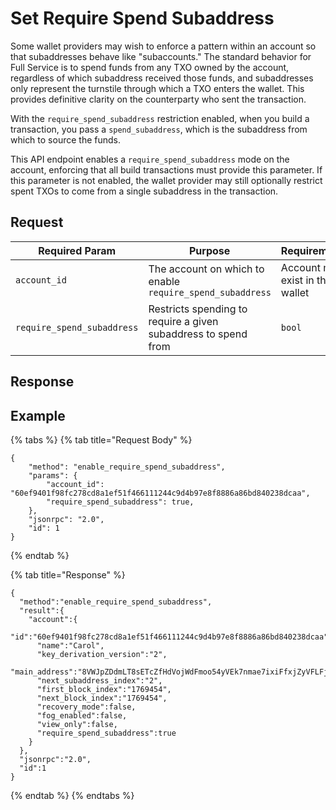 # Set Require Spend Subaddress

Some wallet providers may wish to enforce a pattern within an account so that subaddresses behave like "subaccounts." The standard behavior for Full Service is to spend funds from any TXO owned by the account, regardless of which subaddress received those funds, and subaddresses only represent the turnstile through which a TXO enters the wallet. This provides definitive clarity on the counterparty who sent the transaction.

With the `require_spend_subaddress` restriction enabled, when you build a transaction, you pass a `spend_subaddress`, which is the subaddress from which to source the funds.

This API endpoint enables a `require_spend_subaddress` mode on the account, enforcing that all build transactions must provide this parameter. If this parameter is not enabled, the wallet provider may still optionally restrict spent TXOs to come from a single subaddress in the transaction.

## Request

| Required Param             | Purpose                                                        | Requirements                     |
| -------------------------- | -------------------------------------------------------------- | -------------------------------- |
| `account_id`               | The account on which to enable `require_spend_subaddress`      | Account must exist in the wallet |
| `require_spend_subaddress` | Restricts spending to require a given subaddress to spend from | `bool`                           |

## Response

## Example

{% tabs %}
{% tab title="Request Body" %}
```
{
    "method": "enable_require_spend_subaddress",
    "params": {
        "account_id": "60ef9401f98fc278cd8a1ef51f466111244c9d4b97e8f8886a86bd840238dcaa",
        "require_spend_subaddress": true,
    },
    "jsonrpc": "2.0",
    "id": 1
}
```
{% endtab %}

{% tab title="Response" %}
```
{
  "method":"enable_require_spend_subaddress",
  "result":{
    "account":{
      "id":"60ef9401f98fc278cd8a1ef51f466111244c9d4b97e8f8886a86bd840238dcaa",
      "name":"Carol",
      "key_derivation_version":"2",
      "main_address":"8VWJpZDdmLT8sETcZfHdVojWdFmoo54yVEk7nmae7ixiFfxjZyVFLFj9moCiJBzkeg6Vd5BPXbbwrDvoZuxWZWsyU3G3rEvQdqZBmEbfh7x",
      "next_subaddress_index":"2",
      "first_block_index":"1769454",
      "next_block_index":"1769454",
      "recovery_mode":false,
      "fog_enabled":false,
      "view_only":false,
      "require_spend_subaddress":true
    }
  },
  "jsonrpc":"2.0",
  "id":1
}
```
{% endtab %}
{% endtabs %}
